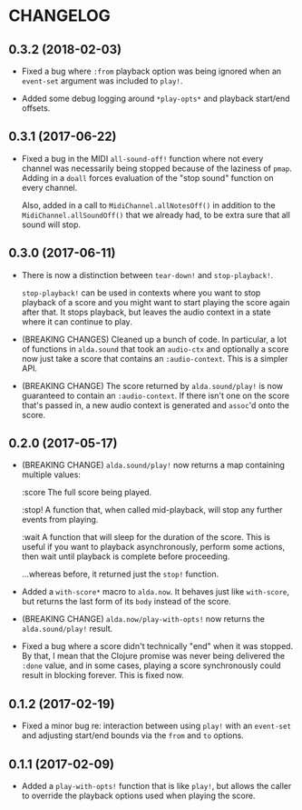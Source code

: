 # CHANGELOG

## 0.3.2 (2018-02-03)

* Fixed a bug where `:from` playback option was being ignored when an
  `event-set` argument was included to `play!`.

* Added some debug logging around `*play-opts*` and playback start/end offsets.

## 0.3.1 (2017-06-22)

* Fixed a bug in the MIDI `all-sound-off!` function where not every channel was
  necessarily being stopped because of the laziness of `pmap`. Adding in a
  `doall` forces evaluation of the "stop sound" function on every channel.

  Also, added in a call to `MidiChannel.allNotesOff()` in addition to the
  `MidiChannel.allSoundOff()` that we already had, to be extra sure that all
  sound will stop.

## 0.3.0 (2017-06-11)

* There is now a distinction between `tear-down!` and `stop-playback!`.

  `stop-playback!` can be used in contexts where you want to stop playback of a
  score and you might want to start playing the score again after that. It stops
  playback, but leaves the audio context in a state where it can continue to
  play.

* (BREAKING CHANGES) Cleaned up a bunch of code. In particular, a lot of
  functions in `alda.sound` that took an `audio-ctx` and optionally a score now
  just take a score that contains an `:audio-context`. This is a simpler API.

* (BREAKING CHANGE) The score returned by `alda.sound/play!` is now guaranteed
  to contain an `:audio-context`. If there isn't one on the score that's passed
  in, a new audio context is generated and `assoc`'d onto the score.

## 0.2.0 (2017-05-17)

* (BREAKING CHANGE) `alda.sound/play!` now returns a map containing multiple
  values:

     :score    The full score being played.

     :stop!    A function that, when called mid-playback, will stop any further
               events from playing.

     :wait     A function that will sleep for the duration of the score. This is
               useful if you want to playback asynchronously, perform some
               actions, then wait until playback is complete before proceeding.

  ...whereas before, it returned just the `stop!` function.

* Added a `with-score*` macro to `alda.now`. It behaves just like `with-score`, but returns the last form of its `body` instead of the score.

* (BREAKING CHANGE) `alda.now/play-with-opts!` now returns the `alda.sound/play!` result.

* Fixed a bug where a score didn't technically "end" when it was stopped. By
  that, I mean that the Clojure promise was never being delivered the `:done`
  value, and in some cases, playing a score synchronously could result in
  blocking forever. This is fixed now.

## 0.1.2 (2017-02-19)

* Fixed a minor bug re: interaction between using `play!` with an `event-set` and adjusting start/end bounds via the `from` and `to` options.

## 0.1.1 (2017-02-09)

* Added a `play-with-opts!` function that is like `play!`, but allows the caller to override the playback options used when playing the score.

